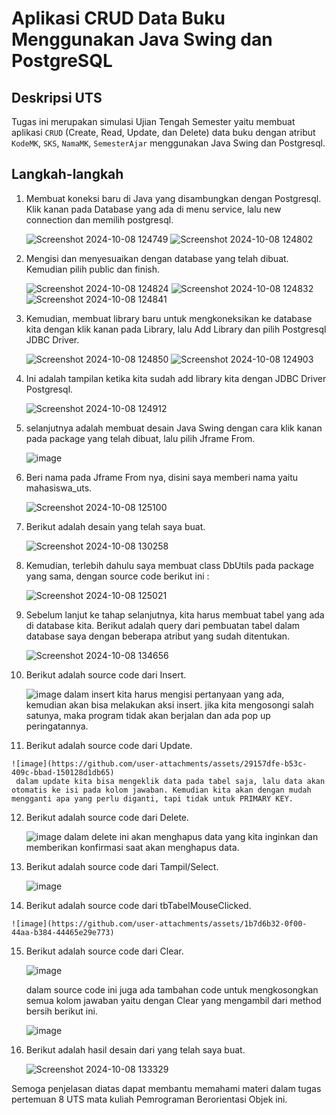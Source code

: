 # Aplikasi CRUD Data Buku Menggunakan Java Swing dan PostgreSQL

## Deskripsi UTS
Tugas ini merupakan simulasi Ujian Tengah Semester yaitu membuat aplikasi `CRUD` (Create, Read, Update, dan Delete) data buku dengan atribut `KodeMK`, `SKS`, `NamaMK`, `SemesterAjar` menggunakan Java Swing dan Postgresql. 

## Langkah-langkah
1. Membuat koneksi baru di Java yang disambungkan dengan Postgresql. Klik kanan pada Database yang ada di menu service, lalu new connection dan memilih postgresql.
   
   ![Screenshot 2024-10-08 124749](https://github.com/user-attachments/assets/7e642a2b-2b81-4647-8d1f-2bda9c20eb4a)
   ![Screenshot 2024-10-08 124802](https://github.com/user-attachments/assets/45e5c91a-7792-4d8b-9064-74e01036508b)
   
2. Mengisi dan menyesuaikan dengan database yang telah dibuat. Kemudian pilih public dan finish.

   ![Screenshot 2024-10-08 124824](https://github.com/user-attachments/assets/bfa117af-f7d8-4e8a-acb9-32419f88209c)
   ![Screenshot 2024-10-08 124832](https://github.com/user-attachments/assets/964cffe5-4010-4b27-a528-00982f54916e)
   ![Screenshot 2024-10-08 124841](https://github.com/user-attachments/assets/97f0d0a2-5d26-4dc0-ba7e-00ea82701a5d)

3. Kemudian, membuat library baru untuk mengkoneksikan ke database kita dengan klik kanan pada Library, lalu Add Library dan pilih Postgresql JDBC Driver.

   ![Screenshot 2024-10-08 124850](https://github.com/user-attachments/assets/02a4ca17-039b-4513-851c-37fc9b2716a4)
   ![Screenshot 2024-10-08 124903](https://github.com/user-attachments/assets/def4b722-3ef0-4282-9cc0-607bc90ef0c2)

4. Ini adalah tampilan ketika kita sudah add library kita dengan JDBC Driver Postgresql.

   ![Screenshot 2024-10-08 124912](https://github.com/user-attachments/assets/32ce0497-7ad3-4aad-9c84-402c671bf461)

5. selanjutnya adalah membuat desain Java Swing dengan cara klik kanan pada package yang telah dibuat, lalu pilih Jframe From.

   ![image](https://github.com/user-attachments/assets/e9715e01-6d3d-42d2-b40b-2d0f6652f466)

6. Beri nama pada Jframe From nya, disini saya memberi nama yaitu mahasiswa_uts.

   ![Screenshot 2024-10-08 125100](https://github.com/user-attachments/assets/18312d8b-9fd1-476e-a14e-803b0f1db8f3)

7. Berikut adalah desain yang telah saya buat.

   ![Screenshot 2024-10-08 130258](https://github.com/user-attachments/assets/e044f983-3116-44be-9c1c-357538ab964b)

8. Kemudian, terlebih dahulu saya membuat class DbUtils pada package yang sama, dengan source code berikut ini : 

   ![Screenshot 2024-10-08 125021](https://github.com/user-attachments/assets/ed02d610-f15e-4788-a6fb-1cba99267281)

9. Sebelum lanjut ke tahap selanjutnya, kita harus membuat tabel yang ada di database kita. Berikut adalah query dari pembuatan tabel dalam database saya dengan beberapa atribut yang sudah ditentukan.

    ![Screenshot 2024-10-08 134656](https://github.com/user-attachments/assets/b86d98b8-fb95-40fa-9f6b-6c18053d1247)

10. Berikut adalah source code dari Insert.

    ![image](https://github.com/user-attachments/assets/5f4c8e68-8381-48b8-be2f-94b3a486b303)
    dalam insert kita harus mengisi pertanyaan yang ada, kemudian akan bisa melakukan aksi insert. jika kita mengosongi salah satunya, maka program tidak akan berjalan dan ada pop up peringatannya.

11.  Berikut adalah source code dari Update.

    ![image](https://github.com/user-attachments/assets/29157dfe-b53c-409c-bbad-150128d1db65)
     dalam update kita bisa mengeklik data pada tabel saja, lalu data akan otomatis ke isi pada kolom jawaban. Kemudian kita akan dengan mudah mengganti apa yang perlu diganti, tapi tidak untuk PRIMARY KEY.

12. Berikut adalah source code dari Delete.

    ![image](https://github.com/user-attachments/assets/2555d762-d82a-4ecf-8a5a-8e45b5b64fe6)
    dalam delete ini akan menghapus data yang kita inginkan dan memberikan konfirmasi saat akan menghapus data.

13. Berikut adalah source code dari Tampil/Select.

    ![image](https://github.com/user-attachments/assets/48a87035-28cd-404e-be89-d4a436be9fcd)

14.  Berikut adalah source code dari tbTabelMouseClicked.

    ![image](https://github.com/user-attachments/assets/1b7d6b32-0f00-44aa-b384-44465e29e773)

15. Berikut adalah source code dari Clear.

    ![image](https://github.com/user-attachments/assets/a403435e-69c4-4199-861b-01c091b36304)

    dalam source code ini juga ada tambahan code untuk mengkosongkan semua kolom jawaban yaitu dengan Clear yang mengambil dari method bersih berikut ini.

    ![image](https://github.com/user-attachments/assets/ff7acb7c-37cc-4811-b1bc-940fc556afa4)

16. Berikut adalah hasil desain dari yang telah saya buat.

    ![Screenshot 2024-10-08 133329](https://github.com/user-attachments/assets/0591e0b9-6d00-426c-9b2e-2a3159929985)

Semoga penjelasan diatas dapat membantu memahami materi dalam tugas pertemuan 8 UTS mata kuliah Pemrograman Berorientasi Objek ini.










 







   

   
